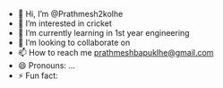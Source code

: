 - 👋 Hi, I’m @Prathmesh2kolhe
- 👀 I’m interested in cricket
- 🌱 I’m currently learning in 1st year engineering
- 💞️ I’m looking to collaborate on 
- 📫 How to reach me prathmeshbapuklhe@gmail.com 
- 😄 Pronouns: ...
- ⚡ Fun fact: 

<!---
Prathmesh2kolhe/Prathmesh2kolhe is a ✨ special ✨ repository because its `README.md` (this file) appears on your GitHub profile.
You can click the Preview link to take a look at your changes.
--->
